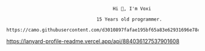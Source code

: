                                            Hi 👋, I'm Voxi

                                     15 Years old programmer.
                                     https://camo.githubusercontent.com/d3010897fafae195bf65a83e62931696e78c195a61c0897349501117261a8587/68747470733a2f2f6b6f6d617265762e636f6d2f67687076632f3f757365726e616d653d643372316e266c6162656c3d50726f66696c65253230766965777326636f6c6f723d306537356236267374796c653d666c6174
                                     
 https://lanyard-profile-readme.vercel.app/api/884036127537901608                       
                                     
